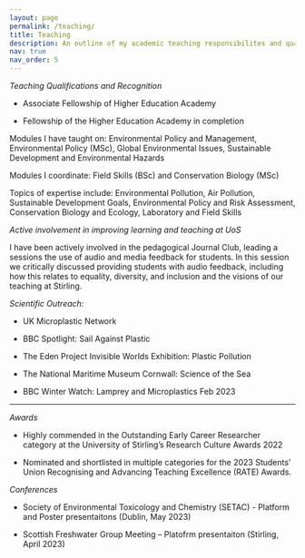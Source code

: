 ```yaml
---
layout: page
permalink: /teaching/
title: Teaching
description: An outline of my academic teaching responsibilites and quailifcations 
nav: true
nav_order: 5
---
```


*Teaching Qualifications and Recognition*
- Associate Fellowship of Higher Education Academy
+ Fellowship of the Higher Education Academy in completion 

Modules I have taught on: Environmental Policy and Management, Environmental Policy (MSc), Global Environmental Issues, Sustainable Development and Environmental Hazards
<p> Modules I coordinate: Field Skills (BSc) and Conservation Biology (MSc)
<p> Topics of expertise include: Environmental Pollution, Air Pollution, Sustainable Development Goals, Environmental Policy and Risk Assessment, Conservation Biology and Ecology, Laboratory and Field Skills

*Active involvement in improving learning and teaching at UoS*
<p> I have been actively involved in the pedagogical Journal Club, leading a sessions the use of audio and media feedback for students. In this session we critically discussed providing students with audio feedback, including how this relates to equality, diversity, and inclusion and the visions of our teaching at Stirling. 
  
*Scientific Outreach:*
+ UK Microplastic Network
* BBC Spotlight: Sail Against Plastic
- The Eden Project Invisible Worlds Exhibition: Plastic Pollution
+ The National Maritime Museum Cornwall: Science of the Sea
* BBC Winter Watch: Lamprey and Microplastics Feb 2023

-----

*Awards*
+ Highly commended in the Outstanding Early Career Researcher category at the University of Stirling’s Research Culture Awards 2022
- Nominated and shortlisted in multiple categories for the 2023 Students’ Union Recognising and Advancing Teaching Excellence (RATE) Awards.

*Conferences*
+ Society of Environmental Toxicology and Chemistry (SETAC) - Platform and Poster presentaitons (Dublin, May 2023)
- Scottish Freshwater Group Meeting – Platofrm presentaiton (Stirling, April 2023)


